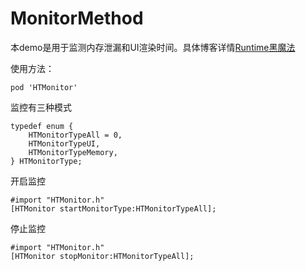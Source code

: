 # MonitorMethod
本demo是用于监测内存泄漏和UI渲染时间。具体博客详情[Runtime黑魔法](http://www.helloted.com/ios/2017/11/27/leakmonitor/)

使用方法：

```
pod 'HTMonitor'
```

监控有三种模式

```
typedef enum {
    HTMonitorTypeAll = 0,
    HTMonitorTypeUI,
    HTMonitorTypeMemory,
} HTMonitorType;
```

开启监控

```Objc
#import "HTMonitor.h"
[HTMonitor startMonitorType:HTMonitorTypeAll];
```

停止监控

```
#import "HTMonitor.h"
[HTMonitor stopMonitor:HTMonitorTypeAll];
```

